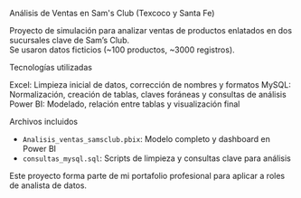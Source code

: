 Análisis de Ventas en Sam's Club (Texcoco y Santa Fe)

Proyecto de simulación para analizar ventas de productos enlatados en dos sucursales clave de Sam’s Club.  
Se usaron datos ficticios (~100 productos, ~3000 registros).

 Tecnologías utilizadas

Excel: Limpieza inicial de datos, corrección de nombres y formatos
MySQL: Normalización, creación de tablas, claves foráneas y consultas de análisis
Power BI: Modelado, relación entre tablas y visualización final

Archivos incluidos

- `Analisis_ventas_samsclub.pbix`: Modelo completo y dashboard en Power BI  
- `consultas_mysql.sql`: Scripts de limpieza y consultas clave para análisis

Este proyecto forma parte de mi portafolio profesional para aplicar a roles de analista de datos.
